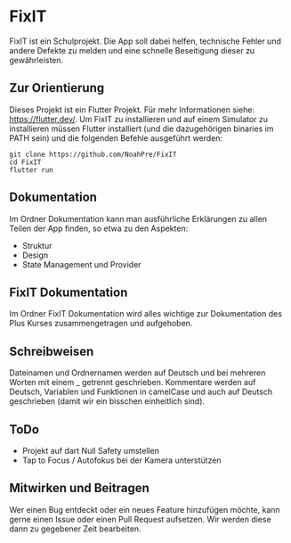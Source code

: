 # FixIT
FixIT ist ein Schulprojekt. Die App soll dabei helfen, technische Fehler und andere Defekte zu melden und eine schnelle Beseitigung dieser zu gewährleisten.

## Zur Orientierung
Dieses Projekt ist ein Flutter Projekt. Für mehr Informationen siehe: https://flutter.dev/. Um FixIT zu installieren und auf einem Simulator zu installieren müssen Flutter installiert (und die dazugehörigen binaries im PATH sein) und die folgenden Befehle ausgeführt werden:
```
git clone https://github.com/NoahPre/FixIT
cd FixIT
flutter run
```

## Dokumentation
Im Ordner Dokumentation kann man ausführliche Erklärungen zu allen Teilen der App finden, so etwa zu den Aspekten:
* Struktur
* Design
* State Management und Provider

## FixIT Dokumentation
Im Ordner FixIT Dokumentation wird alles wichtige zur Dokumentation des Plus Kurses zusammengetragen und aufgehoben.

## Schreibweisen
Dateinamen und Ordnernamen werden auf Deutsch und bei mehreren Worten mit einem _ getrennt geschrieben. Kommentare werden auf Deutsch, Variablen und Funktionen in camelCase und auch auf Deutsch geschrieben (damit wir ein bisschen einheitlich sind).

## ToDo
* Projekt auf dart Null Safety umstellen
* Tap to Focus / Autofokus bei der Kamera unterstützen

## Mitwirken und Beitragen
Wer einen Bug entdeckt oder ein neues Feature hinzufügen möchte, kann gerne einen Issue oder einen Pull Request aufsetzen. Wir werden diese dann zu gegebener Zeit bearbeiten.
